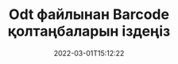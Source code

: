 ---
############################# Static ############################
layout: "auto-gen-signature"
date: 2022-03-01T15:12:22
draft: false
operation: Search
signaturetype: Barcode
fileformat: Odt
productName: .NET
lang: kk
productCode: net
otherformats: pdf doc docx docm dot dotm dotx odt ott rtf xls xlsx xlsm xlsb csv ods ots xltx xltm ppt pptx pps ppsx odp otp potx potm pptm ppsm png jpg bmp gif tiff svg webp wmf
breadcrumb: Search Barcode signatures at Odt with C#

############################# Head ############################
head_title: "Barcode қолтаңбаларды C# ішіндегі Odt файлынан іздеңіз"
head_description: "Кодтың бірнеше жолын пайдаланып Odt файлдарында Barcode қолтаңбаларын іздеу үшін .NET пайдаланыңыз."

############################# Header ############################
title: "Odt файлынан Barcode қолтаңбаларын іздеңіз"
description: ".NET жергілікті API бұрыннан қол қойылған Odt файлдарындағы Barcode қолтаңбаларын іздеуге мүмкіндік береді. Кодтың бірнеше жолын пайдаланып Odt құжаттарыңызда кеңейтілген электрондық қолтаңбаны іздеуді орындаңыз."
bg_image: "https://cms.admin.containerize.com/templates/aspose/App_Themes/V3/images/bg/header1.png"
bg_overlay: false
button:
    enable: true

############################# SubMenu ############################
submenu:
    enable: true

    left:
        img_alt: "GroupDocs.Signature for .NET"
        image: "https://cms.admin.containerize.com/templates/groupdocs/images/product-logos/90x90-noborder/groupdocsature-net.png"
        product: "GroupDocs.Signature"
        platform: ".NET"



############################# About ############################
about:
    enable: true
    title: "GroupDocs.Signature for .NET API туралы"
    content: |
        [GroupDocs.Signature for .NET](https://products.groupdocs.com/signature/net/) мәтіндер, кескіндер, сандық сертификаттар, штрих-кодтар, QR-кодтар, мөрлер немесе метадеректер сияқты әртүрлі қолтаңба түрлерін пайдаланып құжаттарды өңдеуге арналған .NET API ұсынады. Пайдаланушылар қажет болған жағдайда қолтаңбалар сипаттарын теңшеуге қосымша қолдау көрсете отырып, PDF файлдары, MS Word құжаттары, MS Excel жұмыс кітаптары, MS PowerPoint презентациялары, Adobe Photoshop файлдары және әртүрлі кескін пішімдері ішінде электрондық қолтаңбаларды қоса алады, жояды, жаңартады, тексере алады немесе іздей алады.
    

############################# Steps ############################
steps:
    enable: true
    title_left: "Odt ішінде Barcode қолтаңбаларын қалай іздеу керек"
    content_left: |
        [GroupDocs.Signature for .NET](https://products.groupdocs.com/signature/net/) .NET әзірлеушілеріне бірнеше оңай қадамдарды орындау арқылы қолданбаларынан Odt файлдарындағы Barcode қолтаңбаларды іздеуді жеңілдетеді.
        
        * Signature сыныбының жаңа данасын жасаңыз және бастапқы құжат жолын конструктор параметрі ретінде өткізіңіз.
        * Талаптарыңызға сәйкес SearchOptions нысанын жасаңыз және іздеу опцияларын көрсетіңіз.
        * Signature класының данасы іздеу әдісіне қоңырау шалыңыз және оған SearchOptions өткізіңіз.
        * Сіздің сұраныстарыңызға сәйкес іздеу нәтижелерін өңдеңіз.

    title_right: "Жүйе талаптары"
    content_right: |
        GroupDocs.Signature for .NET барлық негізгі платформалар мен операциялық жүйелерде қолдау көрсетеді. Төмендегі кодты орындамас бұрын, жүйеде келесі алғышарттар орнатылғанына көз жеткізіңіз.

        * Операциялық жүйелер: Microsoft Windows, Linux, MacOS
        * Әзірлеу орталары: Microsoft Visual Studio, Xamarin, MonoDevelop
        * Frameworks: .NET Framework, .NET Standard, .NET Core, Mono
        * GroupDocs.Signature for .NET соңғы нұсқасын [Nuget](https://www.nuget.org/packages/groupdocs.signature) ішінен жүктеп алыңыз.
         
    code: |
        ```csharp    
        
        // Set up input Odt file
        string filePath = "input.odt";

        // Instantiate Signature for input file
        using (var signature = new GroupDocs.Signature.Signature(filePath))
        {
                //Create search options
                BarcodeSearchOptions options = new BarcodeSearchOptions()
                {
                    // specify special pages to search on 
                    AllPages = false,
                    // single page number
                    PageNumber = 1,
                    // set up text match type
                    MatchType = TextMatchType.Contains,
                    // specify text pattern to search
                    Text = "Text signature",
                    // return  Barcode images for processing
                    ReturnContent = true,
                    // set up type of returned  Barcode images
                    ReturnContentType = FileType.PNG
                };

                // search for Barcode signatures in Odt document
                List<BarcodeSignature> signatures = signature.Search<BarcodeSignature>(options);

                // process signatures which were found                
                foreach (BarcodeSignature item in signatures)
                {
                    //...
                }
        }

        ```

############################# Demos ############################
demos:
    enable: true
    title: "Barcode электрондық қолтаңбаларды Live Demo іздеңіз"
    content: |
       Дәл қазір [GroupDocs.Signature қолданбасы](https://products.groupdocs.app/signature/family) веб-сайтына кіру арқылы Odt файлдарына әртүрлі электрондық қолтаңбаларды құжаттан іздеңіз.

        
############################# More Formats ############################
more_formats:
    enable: true
    title: "C# арқылы басқа Barcode қолтаңбаларын іздеңіз"
    content: |
        "Электрондық қолтаңбалар әртүрлі құжаттарда іздейді. Төменде көрсетілгендей танымал файл пішімдерінің бірінен қолтаңбаларды табыңыз."
    format: 
           
       
back_to_top:
    enable: true
---